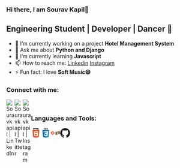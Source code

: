 ### Hi there, I am Sourav Kapil👋

<!--
**Souravkapil/Souravkapil** is a ✨ _special_ ✨ repository because its `README.md` (this file) appears on your GitHub profile.

Here are some ideas to get you started:

- 🔭 I’m currently working on ...
- 🌱 I’m currently learning ...
- 👯 I’m looking to collaborate on ...
- 🤔 I’m looking for help with ...
- 💬 Ask me about ...
- 📫 How to reach me: ...
- 😄 Pronouns: ...
- ⚡ Fun fact: ...
-->


<h2>Engineering Student | Developer | Dancer 👯 </h2>

- 🔭 I’m currently working on a project <strong>Hotel Management System</strong>
- 💬 Ask me about <strong>Python and Django</strong>
- 🌱 I’m currently learning <strong> Javascript </strong>
- 📫 How to reach me: <a href="www.linkedin.com/in/sourav-kapil-15-2000" target="_blank">Linkedin</a>
                       <a href="https://www.instagram.com/sourav_kapil" target="_blank">Instagram</a>
- ⚡ Fun fact: I love <strong>Soft Music😄</strong>


### Connect with me:

<img align="left" alt="Souravkapil | LinkedIn" width="22px" src="https://cdn.jsdelivr.net/npm/simple-icons@v3/icons/linkedin.svg" />
<img align="left" alt="Souravkapil | Twitter" width="22px" src="https://cdn.jsdelivr.net/npm/simple-icons@v3/icons/twitter.svg" />
<img align="left" alt="Souravkapil | Instagram" width="22px" src="https://cdn.jsdelivr.net/npm/simple-icons@v3/icons/instagram.svg" />

<br />


### Languages and Tools:

<img align="left" alt="HTML5" width="26px" src="https://raw.githubusercontent.com/github/explore/80688e429a7d4ef2fca1e82350fe8e3517d3494d/topics/html/html.png" />
<img align="left" alt="CSS3" width="26px" src="https://raw.githubusercontent.com/github/explore/80688e429a7d4ef2fca1e82350fe8e3517d3494d/topics/css/css.png" />
<img align="left" alt="Git" width="26px" src="https://raw.githubusercontent.com/github/explore/80688e429a7d4ef2fca1e82350fe8e3517d3494d/topics/git/git.png" />
<img align="left" alt="GitHub" width="26px" src="https://raw.githubusercontent.com/github/explore/78df643247d429f6cc873026c0622819ad797942/topics/github/github.png" />
